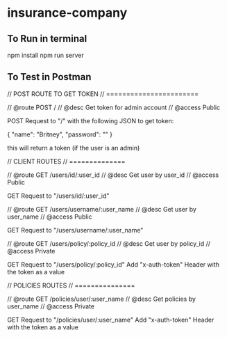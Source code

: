 # insurance-company

## To Run in terminal

npm install
npm run server

## To Test in Postman

// POST ROUTE TO GET TOKEN
// =======================

// @route       POST /
// @desc        Get token for admin account
// @access      Public

POST Request to "/" with the following JSON to get token:

{
	"name": "Britney",
	"password": ""
}

this will return a token (if the user is an admin)

// CLIENT ROUTES
// ==============

// @route       GET /users/id/:user_id
// @desc        Get user by user_id
// @access      Public

GET Request to "/users/id/:user_id"

// @route       GET /users/username/:user_name
// @desc        Get user by user_name
// @access      Public

GET Request to "/users/username/:user_name"

// @route       GET /users/policy/:policy_id
// @desc        Get user by policy_id
// @access      Private

GET Request to "/users/policy/:policy_id"
  Add "x-auth-token" Header with the token as a value

// POLICIES ROUTES
// ===============

// @route       GET /policies/user/:user_name
// @desc        Get policies by user_name
// @access      Private

GET Request to "/policies/user/:user_name"
  Add "x-auth-token" Header with the token as a value
